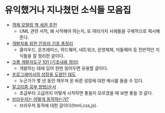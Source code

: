 # 유익했거나 지나쳤던 소식들 모음집

 - [객체 모델링 책 세권 추천](https://www.popit.kr/%EA%B0%9D%EC%B2%B4-%EB%AA%A8%EB%8D%B8%EB%A7%81-%EA%B3%B5%EB%B6%80%ED%95%98%EA%B2%8C-%EC%B1%85-%ED%95%98%EB%82%98-%EC%B6%94%EC%B2%9C%ED%95%B4%EC%A3%BC%EC%84%B8%EC%9A%94/)
	 - UML 관련 서적, 왜 시작해야 하는지, 또 여러가지 사례들을 구체적으로 제시해준다.
 - [개발자를 위한 인프라 기초 총정리](https://futurecreator.github.io/2018/11/09/it-infrastructure-basics/?fbclid=IwAR00_dC1HaCSA3PfvtRpopsJp0rT9Z3km9kKKDYYvLEZHsSYssinZAxhV5E)
	 - 클라우드, 온프레미스, 하드웨어, 네트워크, 운영체제, 미들웨어 등 전반적인 지식들을 잘 정리한 글이다.
 - [크롬 개발자도구 101 (기초내용 정리)](https://lqez.github.io/blog/chrome-dev-tool-101.html)
	 - 개발하는 데에 있어 한번 읽어두면 유용할 글이다.
 - [프로그래머서의 성장을 도왔던 태도](https://ahnheejong.name/articles/becoming-better-programmer/)
	 - 누군가가 몇 년 동안 깨우쳐 온 바른 성장에 대한 예시를 들을 수 있다.
 - [알고리즘 공부 방법/순서](https://baactree.tistory.com/14)
	 - 초급부터 고급까지 어떻게 시작하면 좋을지 모르겠을 때 보면 좋을 것 같다.
 - [브라우저는 어떻게 동작하는가?](https://d2.naver.com/helloworld/59361)
	 - 브라우저 동작에 대한 글이다(html,css,js).